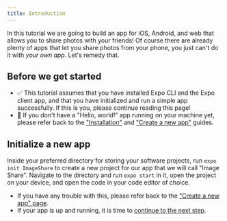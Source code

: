 ```yaml
---
title: Introduction
---
```


In this tutorial we are going to build an app for iOS, Android, and web that allows you to share photos with your friends! Of course there are already plenty of apps that let you share photos from your phone, you just can't do it with *your own app*. Let's remedy that.

## Before we get started

- ✅ This tutorial assumes that you have installed Expo CLI and the Expo client app, and that you have initialized and run a simple app successfully. If this is you, please continue reading this page!
- 🛑 If you don't have a "Hello, world!" app running on your machine yet, please refer back to the ["Installation"](../../get-started/installation/) and ["Create a new app"](../../get-started/create-a-new-app) guides.

## Initialize a new app

Inside your preferred directory for storing your software projects, run `expo init ImageShare` to create a new project for our app that we will call "Image Share". Navigate to the directory and run `expo start` in it, open the project on your device, and open the code in your code editor of choice.

- If you have any trouble with this, please refer back to the ["Create a new app" page](../../get-started/create-a-new-app/). 
- If your app is up and running, it is time to [continue to the next step](../../tutorial/text/).